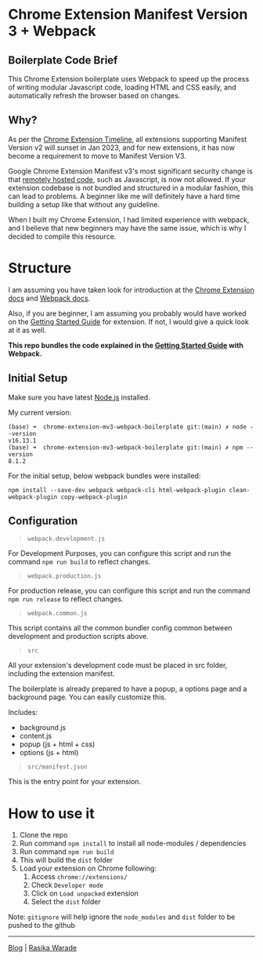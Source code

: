 # Chrome Extension Manifest Version 3 + Webpack  

## Boilerplate Code Brief

This Chrome Extension boilerplate uses Webpack to speed up the process of writing modular Javascript code, loading HTML and CSS easily, and automatically refresh the browser based on changes.

## Why?

As per the [Chrome Extension Timeline](https://developer.chrome.com/docs/extensions/mv3/mv2-sunset/), all extensions supporting Manifest Version v2 will sunset in Jan 2023, and for new extensions, it has now become a requirement to move to Manifest Version V3.

Google Chrome Extension Manifest v3's most significant security change is that [remotely hosted code](https://developer.chrome.com/docs/extensions/mv3/intro/mv3-overview/#remotely-hosted-code), such as Javascript, is now not allowed. If your extension codebase is not bundled and structured in a modular fashion, this can lead to problems. A beginner like me will definitely have a hard time building a setup like that without any guideline. 

When I built my Chrome Extension, I had limited experience with webpack, and I believe that new beginners may have the same issue, which is why I decided to compile this resource.


# Structure

I am assuming you have taken look for introduction at the [Chrome Extension docs](https://developer.chrome.com/docs/extensions/mv3/getstarted/) and [Webpack docs](https://webpack.js.org/).

Also, if you are beginner, I am assuming you probably would have worked on the [Getting Started Guide](https://developer.chrome.com/docs/extensions/mv3/getstarted/) for extension. If not, I would give a quick look at it as well.

**This repo bundles the code explained in the [Getting Started Guide](https://developer.chrome.com/docs/extensions/mv3/getstarted/) with Webpack.**

## Initial Setup

Make sure you have latest [Node.js](https://formulae.brew.sh/formula/node) installed.

My current version:
```
(base) ➜  chrome-extension-mv3-webpack-boilerplate git:(main) ✗ node --version
v16.13.1
(base) ➜  chrome-extension-mv3-webpack-boilerplate git:(main) ✗ npm --version
8.1.2

```


For the initial setup, below webpack bundles were installed:

`npm install --save-dev webpack webpack-cli html-webpack-plugin clean-webpack-plugin copy-webpack-plugin`

## Configuration

> `webpack.development.js`

For Development Purposes, you can configure this script and run the command `npm run build` to reflect changes.

> `webpack.production.js`

For production release, you can configure this script and run the command `npm run release`  to reflect changes.

> `webpack.common.js`

This script contains all the common bundler config common between development and production scripts above.

> `src`

All your extension's development code must be placed in src folder, including the extension manifest.

The boilerplate is already prepared to have a popup, a options page and a background page. You can easily customize this.

Includes:
- background.js
- content.js
- popup (js + html + css)
- options (js + html)

> `src/manifest.json`

This is the entry point for your extension.



# How to use it

1. Clone the repo
2. Run command `npm install` to install all node-modules / dependencies
4. Run command `npm run build`
5. This will build the `dist` folder
6. Load your extension on Chrome following:
   1. Access `chrome://extensions/`
   2. Check `Developer mode`
   3. Click on `Load unpacked` extension
   4. Select the `dist` folder

Note: `gitignore` will help ignore the `node_modules` and `dist` folder to be pushed to the github

-----
[Blog](https://rasikawarade.github.io/think-rethink-reinforce/chrome-extension/webpack/2022/01/30/chrome-webpack.html) | [Rasika Warade](https://rasikawarade.github.io/)
